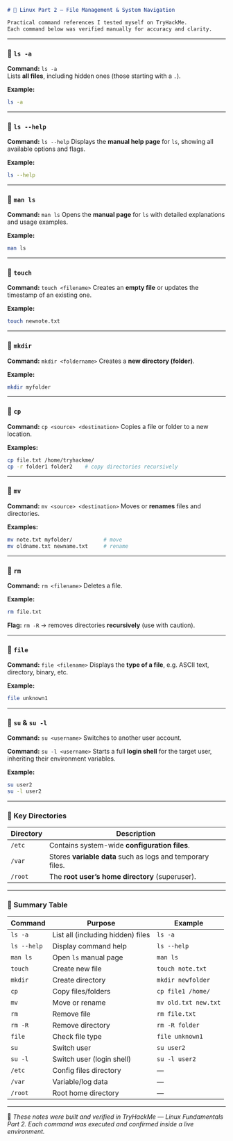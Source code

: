 

````markdown
# 🧠 Linux Part 2 — File Management & System Navigation

Practical command references I tested myself on TryHackMe.  
Each command below was verified manually for accuracy and clarity.
````
---

### 🧩 `ls -a`

**Command:** `ls -a`  
Lists **all files**, including hidden ones (those starting with a `.`).

**Example:**

```bash
ls -a
````

---

### 🧩 `ls --help`

**Command:** `ls --help`
Displays the **manual help page** for `ls`, showing all available options and flags.

**Example:**

```bash
ls --help
```

---

### 🧩 `man ls`

**Command:** `man ls`
Opens the **manual page** for `ls` with detailed explanations and usage examples.

**Example:**

```bash
man ls
```

---

### 🧩 `touch`

**Command:** `touch <filename>`
Creates an **empty file** or updates the timestamp of an existing one.

**Example:**

```bash
touch newnote.txt
```

---

### 🧩 `mkdir`

**Command:** `mkdir <foldername>`
Creates a **new directory (folder)**.

**Example:**

```bash
mkdir myfolder
```

---

### 🧩 `cp`

**Command:** `cp <source> <destination>`
Copies a file or folder to a new location.

**Examples:**

```bash
cp file.txt /home/tryhackme/
cp -r folder1 folder2    # copy directories recursively
```

---

### 🧩 `mv`

**Command:** `mv <source> <destination>`
Moves or **renames** files and directories.

**Examples:**

```bash
mv note.txt myfolder/          # move
mv oldname.txt newname.txt     # rename
```

---

### 🧩 `rm`

**Command:** `rm <filename>`
Deletes a file.

**Example:**

```bash
rm file.txt
```

**Flag:**
`rm -R` → removes directories **recursively** (use with caution).

---

### 🧩 `file`

**Command:** `file <filename>`
Displays the **type of a file**, e.g. ASCII text, directory, binary, etc.

**Example:**

```bash
file unknown1
```

---

### 🧩 `su` & `su -l`

**Command:** `su <username>`
Switches to another user account.

**Command:** `su -l <username>`
Starts a full **login shell** for the target user, inheriting their environment variables.

**Example:**

```bash
su user2
su -l user2
```

---

### 🧩 Key Directories

| Directory | Description                                                |
| --------- | ---------------------------------------------------------- |
| `/etc`    | Contains system-wide **configuration files**.              |
| `/var`    | Stores **variable data** such as logs and temporary files. |
| `/root`   | The **root user’s home directory** (superuser).            |

---

### 🧱 Summary Table

| Command     | Purpose                           | Example              |
| ----------- | --------------------------------- | -------------------- |
| `ls -a`     | List all (including hidden) files | `ls -a`              |
| `ls --help` | Display command help              | `ls --help`          |
| `man ls`    | Open `ls` manual page             | `man ls`             |
| `touch`     | Create new file                   | `touch note.txt`     |
| `mkdir`     | Create directory                  | `mkdir newfolder`    |
| `cp`        | Copy files/folders                | `cp file1 /home/`    |
| `mv`        | Move or rename                    | `mv old.txt new.txt` |
| `rm`        | Remove file                       | `rm file.txt`        |
| `rm -R`     | Remove directory                  | `rm -R folder`       |
| `file`      | Check file type                   | `file unknown1`      |
| `su`        | Switch user                       | `su user2`           |
| `su -l`     | Switch user (login shell)         | `su -l user2`        |
| `/etc`      | Config files directory            | —                    |
| `/var`      | Variable/log data                 | —                    |
| `/root`     | Root home directory               | —                    |

---

🧩 *These notes were built and verified in TryHackMe — Linux Fundamentals Part 2.
Each command was executed and confirmed inside a live environment.*

```




